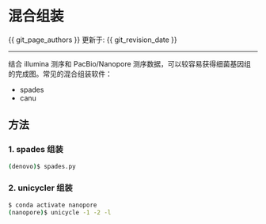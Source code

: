 # 混合组装

{{ git_page_authors }} 更新于: {{ git_revision_date }}

---

结合 illumina 测序和 PacBio/Nanopore 测序数据，可以较容易获得细菌基因组的完成图。常见的混合组装软件：

- spades
- canu


## 方法

### 1. spades 组装

```bash
(denovo)$ spades.py
```

### 2. unicycler 组装

```bash
$ conda activate nanopore
(nanopore)$ unicycle -1 -2 -l
```
